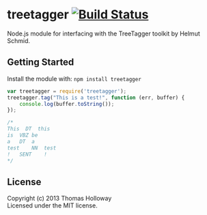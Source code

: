# treetagger [![Build Status](https://secure.travis-ci.org/nyxtom/treetagger.png?branch=master)](http://travis-ci.org/nyxtom/treetagger)

Node.js module for interfacing with the TreeTagger toolkit by Helmut Schmid.

## Getting Started
Install the module with: `npm install treetagger`

```javascript
var treetagger = require('treetagger');
treetagger.tag("This is a test!", function (err, buffer) {
    console.log(buffer.toString());
});

/*
This  DT  this
is  VBZ be
a   DT  a
test    NN  test
!   SENT    !
*/

```

## License
Copyright (c) 2013 Thomas Holloway  
Licensed under the MIT license.
